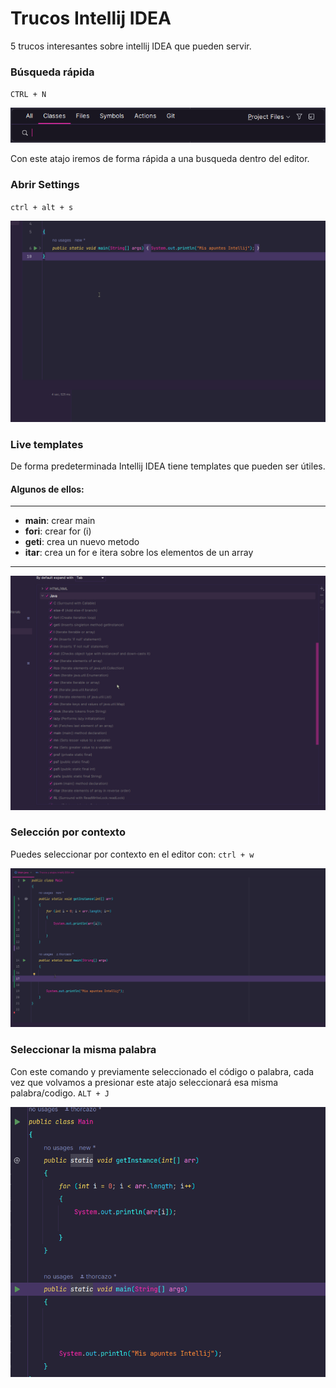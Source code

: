 
# Trucos Intellij IDEA

5 trucos interesantes sobre intellij IDEA que pueden servir.

### Búsqueda rápida

``CTRL + N``

![img_1.png](/src/notas/img-gifs/busquedaRapida.png)

Con este atajo iremos de forma rápida a una busqueda dentro del editor. 

### Abrir Settings
``ctrl + alt + s``

![abrir settings](/src/notas/img-gifs/abrirSettings.gif)

### Live templates
De forma predeterminada Intellij IDEA tiene templates que pueden ser útiles. 
#### Algunos de ellos:

---
- **main**: crear main
- **fori**: crear  for (i)
- **geti**: crea un nuevo metodo
- **itar**: crea un for e itera sobre los elementos de un array
---
![live Templates](/src/notas/img-gifs/liveTemplates.gif)

### Selección por contexto
Puedes seleccionar por contexto en el editor con:
``ctrl + w``

![seleccionar por contexto](/src/notas/img-gifs/seleccionar_por_contexto.gif)
 

### Seleccionar la misma palabra
Con este comando y previamente seleccionado el código o palabra, cada vez que volvamos a presionar este atajo seleccionará esa misma palabra/codigo. 
``ALT + J``

![Seleccionar_la_misma_palabra.png](/src/notas/img-gifs/seleccionar_la_misma_palabra.png)
